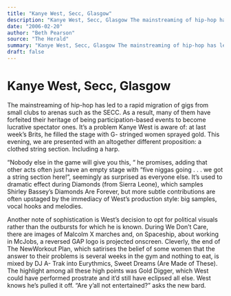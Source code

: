 ```yaml
---
title: "Kanye West, Secc, Glasgow"
description: "Kanye West, Secc, Glasgow The mainstreaming of hip-hop has led to a rapid migration of gigs from small clubs to arenas such as the SECC. As a result, many of them have forfeited their heritage of bein..."
date: "2006-02-20"
author: "Beth Pearson"
source: "The Herald"
summary: "Kanye West, Secc, Glasgow The mainstreaming of hip-hop has led to a rapid migration of gigs from small clubs to arenas such as the SECC. As a result, many of them have forfeited their heritage of being participation-based events to become lucrative spectator ones."
draft: false
---
```


# Kanye West, Secc, Glasgow

The mainstreaming of hip-hop has led to a rapid migration of gigs from small clubs to arenas such as the SECC. As a result, many of them have forfeited their heritage of being participation-based events to become lucrative spectator ones. It’s a problem Kanye West is aware of: at last week’s Brits, he filled the stage with G- stringed women sprayed gold. This evening, we are presented with an altogether different proposition: a clothed string section. Including a harp.

“Nobody else in the game will give you this, “ he promises, adding that other acts often just have an empty stage with “five niggas going . . . we got a string section here!”, seemingly as surprised as everyone else. It’s used to dramatic effect during Diamonds (from Sierra Leone), which samples Shirley Bassey’s Diamonds Are Forever, but more subtle contributions are often upstaged by the immediacy of West’s production style: big samples, vocal hooks and melodies.

Another note of sophistication is West’s decision to opt for political visuals rather than the outbursts for which he is known. During We Don’t Care, there are images of Malcolm X marches and, on Spaceship, about working in McJobs, a reversed GAP logo is projected onscreen. Cleverly, the end of The NewWorkout Plan, which satirises the belief of some women that the answer to their problems is several weeks in the gym and nothing to eat, is mixed by DJ A- Trak into Eurythmics, Sweet Dreams (Are Made of These). The highlight among all these high points was Gold Digger, which West could have performed prostrate and it’d still have eclipsed all else. West knows he’s pulled it off. “Are y’all not entertained?” asks the new bard.
